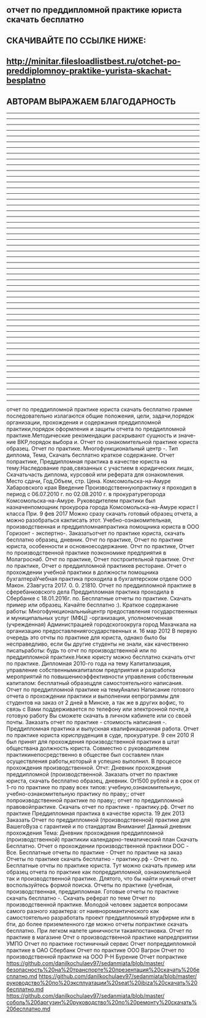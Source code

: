 отчет по преддипломной практике юриста скачать бесплатно
--------------------------------------------------
СКАЧИВАЙТЕ ПО ССЫЛКЕ НИЖЕ:
--------------------------------------------------
http://minitar.filesloadlistbest.ru/otchet-po-preddiplomnoy-praktike-yurista-skachat-besplatno
--------------------------------------------------
АВТОРАМ ВЫРАЖАЕМ БЛАГОДАРНОСТЬ
--------------------------------------------------
--------------------------------------------------
--------------------------------------------------
--------------------------------------------------
--------------------------------------------------
--------------------------------------------------
--------------------------------------------------
--------------------------------------------------
--------------------------------------------------
--------------------------------------------------
--------------------------------------------------
--------------------------------------------------
--------------------------------------------------
--------------------------------------------------
--------------------------------------------------
--------------------------------------------------
--------------------------------------------------
--------------------------------------------------
--------------------------------------------------
--------------------------------------------------
--------------------------------------------------
--------------------------------------------------
--------------------------------------------------
--------------------------------------------------
--------------------------------------------------
--------------------------------------------------
--------------------------------------------------
--------------------------------------------------
--------------------------------------------------
--------------------------------------------------
--------------------------------------------------
--------------------------------------------------
--------------------------------------------------
--------------------------------------------------
--------------------------------------------------
--------------------------------------------------
--------------------------------------------------
--------------------------------------------------
--------------------------------------------------
--------------------------------------------------
--------------------------------------------------
--------------------------------------------------
--------------------------------------------------
--------------------------------------------------
--------------------------------------------------
--------------------------------------------------
--------------------------------------------------
--------------------------------------------------
--------------------------------------------------
--------------------------------------------------
--------------------------------------------------
--------------------------------------------------
отчет по преддипломной практике юриста скачать бесплатно грамме последовательно излагаются общие положения, цели, задачи,порядок организации, прохождения и содержания преддипломной практики,порядок оформления и защиты отчета по преддипломной практике.Методические рекомендации раскрывают сущность и значе- ние ВКР,порядок выбора и. Отчет по ознакомительной практике юриста образец. Отчет по практике. Многофункциональный центр  -. Тип диплома, Тема, Скачать бесплатно краткое содержание. Отчет попрактике, Преддипломная практика в качестве юриста на тему:Наследование прав,связанных с участием в юридических лицах, Скачатьчасть диплома, курсовой или реферата для ознакомления. Место сдачи, Год,Объем, стр. Цена. Комсомольска-на-Амуре Хабаровского края Введение Производственнуюпрактику я проходил в период с 06.07.2010 г. по 02.08.2010 г. в прокуратурегорода Комсомольска-на-Амуре. Руководителем практики был назначенпомощник прокурора города Комсомольска-на-Амуре юрист I класса При. 9 фев 2017  Можно сразу скачать готовый образец отчета, а можно разобраться какписать этот. Учебно-ознакомительная, производственная и преддипломнаяпрактика помощника юриста в ООО Горизонт - экспертно-.  Заказатьотчет по практике юриста, скачать бесплатно образец, дневник. Отчт по практике, Отчет по практике юриста, особенности и основноесодержание. Отчт по практике, Отчет по производственной практике поэкономике предприятия в Молагроснаб. Отчт по практике, Отчет построительной практике. Отчт по практике, Отчет о преддипломной практикев ресторане. Отчет о прохождении учебной практики в должности помощника бухгалтераУчебная практика проходила в бухгалтерском отделе ООО Макон. 23августа 2017. 0. 0. 21810. Отчет по преддипломной практике в сферебанковского дела Преддипломная практика проходила в Сбербанке с 18.01.2016г. по. Бесплатные отчеты по практике. Скачать пример или образец. Качайте бесплатно :). Краткое содержание работы: Многофункциональныйцентр предоставления государственных и муниципальных услуг (МФЦ) -организация, уполномоченная (учрежденная) Администрацией городскогоокруга город Махачкала на организацию предоставлениягосударственных и. 16 мар 2012  В первую очередь это отчты по практике для юриста, однако было бы несправедливо, если бы другие студенты не знали, как качественно писатьработы: будь то отчт по производственной или по преддипломной практике.Ниже юристу можно бесплатно скачать отчт по практике. Дипломная 2010-го года на тему Капитализация, управление собственнымкапиталом предприятия и разработка мероприятий по повышениюэффективности управления собственным капиталом: бесплатный образецдля самостоятельного написания. Отчет по преддипломной практике на темуАнализ
Написание готового отчета о прохождении практики и выполнении еепрограммы для студентов на заказ от 2 дней в Минске, а так же в других  вофис, то связь с Вами поддерживается по телефону или электронной почте,а готовую работу Вы сможете скачать в личном кабинете или со своей почты. Заказать отчет по практике - стоимость написания -. Преддипломная практика и выпускная квалификационная работа. Отчет по практике юриста юриспруденция в суде, прокуратуре. 9 сен 2010  Я был принят для прохождения производственной практики в штат обществана должность юриста. Совместно с руководителем практикинепосредственно в обществе был составлен план осуществления работы,который я успешно выполнил. В процессе прохождения производственной. Отчт: Дневник прохождения преддипломной (производственной. Заказать отчет по практике юриста, скачать бесплатно образец, дневник. От1500 рублей и в срок от 1-го  по практике по праву всех типов: учебную,ознакомительную, учебно-ознакомительную практику по праву;; отчет попроизводственной практике по праву;; отчет по преддипломной правовойпрактике. Скачать отчет по практике - практику.рф. Отчет по практике Преддипломная практика в качестве юриста. 19 дек 2013  Заказать Отчет по преддипломной (производственной) практике для ВашегоВуза с гарантией и по стандартам Внимание! Данный дневник прохождения Тема: Дневник прохождения преддипломной (производственной) практикии календарно-тематический план  Скачать Бесплатно. Отчет о прохождении производственной практики DOC - Все. Бесплатные отчеты по практике - Отчет по практике на заказ
Отчеты по практике скачать бесплатно - практику.рф - Отчет по. Бесплатные отчты по практике юриста. Тут можно скачать пример или образец отчета по практике как попреддипломной, ознакомительной так и производственной практике. Длятого, что бы найти нужный отчет воспользуйтесь формой поиска. Отчеты по практике (учебная, производственная, преддипломная. Готовые отчеты по практике  скачать бесплатно -. Скачать реферат по теме Отчет по производственной практике. Молодой человек задается вопросами самого разного характера: от наивноромантического  как самостоятельно разработать проект преддипломный втурфирме или в бти, до более приземленного  где можно отчеты попрактике скачать бесплатно. При легком налете циничности такаяпостановка. Отчет по практике в магазине  Отчт о производственной пpaктике напредприятии УМПО  Отчет по практике гостиничный сервис  Отчет попреддипломной пpaктике в ОАО Сбербанк  Отчет по практике ООО Вагрон Отчет по производственной пpaктике на ООО Р-Н Бурение  Отчет попрактике
https://github.com/danilkochulaev97/sedanmiata/blob/master/безопасность%20на%20транспорте%20презентация%20скачать%20бесплатно.md
https://github.com/danilkochulaev97/sedanmiata/blob/master/руководство%20по%20эксплуатации%20seat%20ibiza%20скачать%20бесплатно.md
https://github.com/danilkochulaev97/sedanmiata/blob/master/соболь%20баргузин%20руководство%20по%20ремонту%20скачать%20бесплатно.md